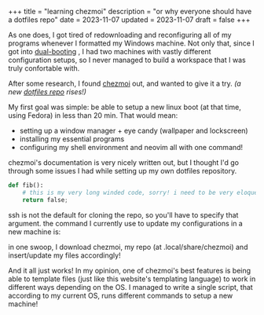 +++
title = "learning chezmoi"
description = "or why everyone should have a dotfiles repo"
date = 2023-11-07
updated = 2023-11-07
draft = false
+++

As one does, I got tired of redownloading and reconfiguring all of my programs 
whenever I formatted my Windows machine. Not only that,
since I got into [dual-booting](https://en.wikipedia.org/wiki/Multi-booting)<!-- more -->
, I had two machines with vastly different configuration setups, so I never managed 
to build a workspace that I was truly confortable with. 

After some research, I found [chezmoi](https://www.chezmoi.io) out, and wanted to give it a try.
_(a new [dotfiles repo](https://github.com/gusluchetti/dots) rises!)_

My first goal was simple: be able to setup a new linux boot (at that time, using Fedora) 
in less than 20 min. That would mean:
- setting up a window manager + eye candy (wallpaper and lockscreen)
- installing my essential programs
- configuring my shell environment and neovim
all with one command!

chezmoi's documentation is very nicely written out, but I thought I'd go through
some issues I had while setting up my own dotfiles repository.

```python
def fib():
    # this is my very long winded code, sorry! i need to be very eloquent
    return false;
```

ssh is not the default for cloning the repo, so you'll have to specify that argument.
the command I currently use to update my configurations in a new machine is:

in one swoop, I download chezmoi, my repo (at .local/share/chezmoi) and insert/update
my files accordingly!

And it all just works! In my opinion, one of chezmoi's best features is being able
to template files (just like this website's templating language) to work in different
ways depending on the OS. I managed to write a single script, that according to my
current OS, runs different commands to setup a new machine!
